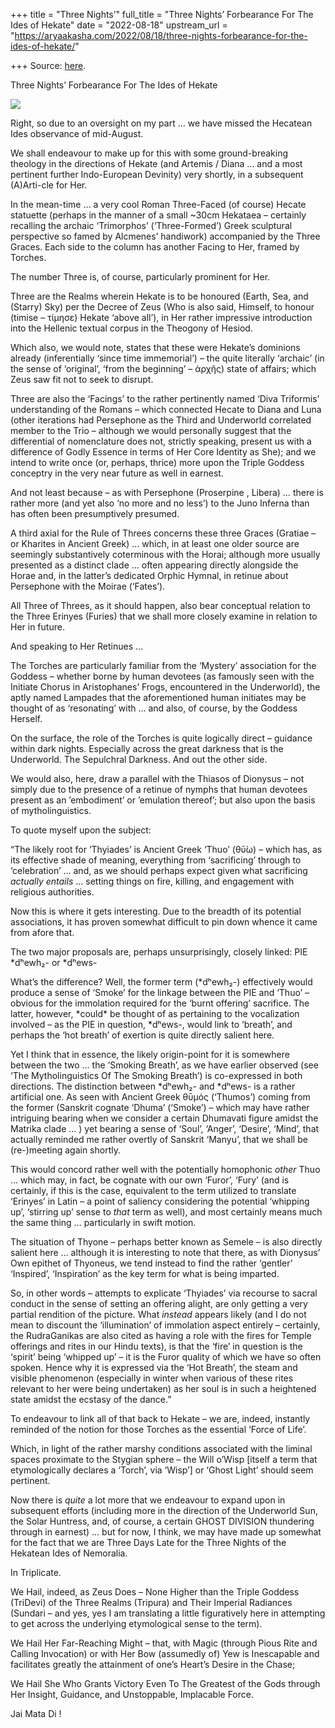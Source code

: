 +++
title = "Three Nights’"
full_title = "Three Nights’ Forbearance For The Ides of Hekate"
date = "2022-08-18"
upstream_url = "https://aryaakasha.com/2022/08/18/three-nights-forbearance-for-the-ides-of-hekate/"

+++
Source: [here](https://aryaakasha.com/2022/08/18/three-nights-forbearance-for-the-ides-of-hekate/).

Three Nights’ Forbearance For The Ides of Hekate

![](https://aryaakasha.files.wordpress.com/2022/08/dp282118.jpg?w=759)

  

Right, so due to an oversight on my part … we have missed the Hecatean Ides observance of mid-August.

We shall endeavour to make up for this with some ground-breaking theology in the directions of Hekate (and Artemis / Diana … and a most pertinent further Indo-European Devinity) very shortly, in a subsequent (A)Arti-cle for Her.

In the mean-time … a very cool Roman Three-Faced (of course) Hecate statuette (perhaps in the manner of a small \~30cm Hekataea – certainly recalling the archaic ‘Trimorphos’ (‘Three-Formed’) Greek sculptural perspective so famed by Alcmenes’ handiwork) accompanied by the Three Graces. Each side to the column has another Facing to Her, framed by Torches.

The number Three is, of course, particularly prominent for Her.

Three are the Realms wherein Hekate is to be honoured (Earth, Sea, and (Starry) Sky) per the Decree of Zeus (Who is also said, Himself, to honour (timise – τίμησε) Hekate ‘above all’), in Her rather impressive introduction into the Hellenic textual corpus in the Theogony of Hesiod.

Which also, we would note, states that these were Hekate’s dominions already (inferentially ‘since time immemorial’) – the quite literally ‘archaic’ (in the sense of ‘original’, ‘from the beginning’ – ἀρχῆς) state of affairs; which Zeus saw fit not to seek to disrupt.

Three are also the ‘Facings’ to the rather pertinently named ‘Diva Triformis’ understanding of the Romans – which connected Hecate to Diana and Luna (other iterations had Persephone as the Third and Underworld correlated member to the Trio – although we would personally suggest that the differential of nomenclature does not, strictly speaking, present us with a difference of Godly Essence in terms of Her Core Identity as She); and we intend to write once (or, perhaps, thrice) more upon the Triple Goddess conceptry in the very near future as well in earnest.

And not least because – as with Persephone (Proserpine , Libera) … there is rather more (and yet also ‘no more and no less’) to the Juno Inferna than has often been presumptively presumed.

A third axial for the Rule of Threes concerns these three Graces (Gratiae – or Kharites in Ancient Greek) … which, in at least one older source are seemingly substantively coterminous with the Horai; although more usually presented as a distinct clade … often appearing directly alongside the Horae and, in the latter’s dedicated Orphic Hymnal, in retinue about Persephone with the Moirae (‘Fates’).

All Three of Threes, as it should happen, also bear conceptual relation to the Three Erinyes (Furies) that we shall more closely examine in relation to Her in future.

And speaking to Her Retinues …

The Torches are particularly familiar from the ‘Mystery’ association for the Goddess – whether borne by human devotees (as famously seen with the Initiate Chorus in Aristophanes’ Frogs, encountered in the Underworld), the aptly named Lampades that the aforementioned human initiates may be thought of as ‘resonating’ with … and also, of course, by the Goddess Herself.

On the surface, the role of the Torches is quite logically direct – guidance within dark nights. Especially across the great darkness that is the Underworld. The Sepulchral Darkness. And out the other side.

We would also, here, draw a parallel with the Thiasos of Dionysus – not simply due to the presence of a retinue of nymphs that human devotees present as an ’embodiment’ or ’emulation thereof’; but also upon the basis of mytholinguistics.

To quote myself upon the subject:

“The likely root for ‘Thyiades’ is Ancient Greek ‘Thuo’ (θῡ́ω) – which has, as its effective shade of meaning, everything from ‘sacrificing’ through to ‘celebration’ … and, as we should perhaps expect given what sacrificing *actually entails* … setting things on fire, killing, and engagement with religious authorities.

Now this is where it gets interesting. Due to the breadth of its potential associations, it has proven somewhat difficult to pin down whence it came from afore that.

The two major proposals are, perhaps unsurprisingly, closely linked: PIE \*dʰewh₂- or \*dʰews-

What’s the difference? Well, the former term (\*dʰewh₂-) effectively would produce a sense of ‘Smoke’ for the linkage between the PIE and ‘Thuo’ – obvious for the immolation required for the ‘burnt offering’ sacrifice. The latter, however, \*could\* be thought of as pertaining to the vocalization involved – as the PIE in question, \*dʰews-, would link to ‘breath’, and perhaps the ‘hot breath’ of exertion is quite directly salient here.

Yet I think that in essence, the likely origin-point for it is somewhere between the two … the ‘Smoking Breath’, as we have earlier observed (see ‘The Mytholinguistics Of The Smoking Breath’) is co-expressed in both directions. The distinction between \*dʰewh₂- and \*dʰews- is a rather artificial one. As seen with Ancient Greek θῡμός (‘Thumos’) coming from the former (Sanskrit cognate ‘Dhuma’ (‘Smoke’) – which may have rather intriguing bearing when we consider a certain Dhumavati figure amidst the Matrika clade … ) yet bearing a sense of ‘Soul’, ‘Anger’, ‘Desire’, ‘Mind’, that actually reminded me rather overtly of Sanskrit ‘Manyu’, that we shall be (re-)meeting again shortly.

This would concord rather well with the potentially homophonic *other* Thuo … which may, in fact, be cognate with our own ‘Furor’, ‘Fury’ (and is certainly, if this is the case, equivalent to the term utilized to translate ‘Erinyes’ in Latin – a point of saliency considering the potential ‘whipping up’, ‘stirring up’ sense to *that* term as well), and most certainly means much the same thing … particularly in swift motion.

The situation of Thyone – perhaps better known as Semele – is also directly salient here … although it is interesting to note that there, as with Dionysus’ Own epithet of Thyoneus, we tend instead to find the rather ‘gentler’ ‘Inspired’, ‘Inspiration’ as the key term for what is being imparted.

So, in other words – attempts to explicate ‘Thyiades’ via recourse to sacral conduct in the sense of setting an offering alight, are only getting a very partial rendition of the picture. What *instead* appears likely (and I do not mean to discount the ‘illumination’ of immolation aspect entirely – certainly, the RudraGanikas are also cited as having a role with the fires for Temple offerings and rites in our Hindu texts), is that the ‘fire’ in question is the ‘spirit’ being ‘whipped up’ – it is the Furor quality of which we have so often spoken. Hence why it is expressed via the ‘Hot Breath’, the steam and visible phenomenon (especially in winter when various of these rites relevant to her were being undertaken) as her soul is in such a heightened state amidst the ecstasy of the dance.”

To endeavour to link all of that back to Hekate – we are, indeed, instantly reminded of the notion for those Torches as the essential ‘Force of Life’.

Which, in light of the rather marshy conditions associated with the liminal spaces proximate to the Stygian sphere – the Will o’Wisp \[itself a term that etymologically declares a ‘Torch’, via ‘Wisp’\] or ‘Ghost Light’ should seem pertinent.

Now there is *quite* a lot more that we endeavour to expand upon in subsequent efforts (including more in the direction of the Underworld Sun, the Solar Huntress, and, of course, a certain GHOST DIVISION thundering through in earnest) … but for now, I think, we may have made up somewhat for the fact that we are Three Days Late for the Three Nights of the Hekatean Ides of Nemoralia.

In Triplicate.

We Hail, indeed, as Zeus Does – None Higher than the Triple Goddess (TriDevi) of the Three Realms (Tripura) and Their Imperial Radiances (Sundari – and yes, yes I am translating a little figuratively here in attempting to get across the underlying etymological sense to the term).

We Hail Her Far-Reaching Might – that, with Magic (through Pious Rite and Calling Invocation) or with Her Bow (assumedly of) Yew is Inescapable and facilitates greatly the attainment of one’s Heart’s Desire in the Chase;

We Hail She Who Grants Victory Even To The Greatest of the Gods through Her Insight, Guidance, and Unstoppable, Implacable Force.

Jai Mata Di !
